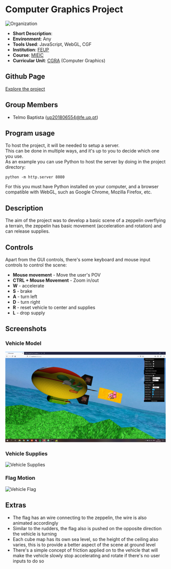 # Computer Graphics Project
![Organization](https://img.shields.io/badge/FEUP-MIEIC-red)

- **Short Description**:
- **Environment**: Any
- **Tools Used**: JavaScript, WebGL, CGF
- **Institution**: [FEUP](https://sigarra.up.pt/feup/en/web_page.Inicial)
- **Course**: [MIEIC](https://sigarra.up.pt/feup/en/cur_geral.cur_view?pv_curso_id=742&pv_ano_lectivo=2019)
- **Curricular Unit**: [CGRA](https://sigarra.up.pt/feup/pt/ucurr_geral.ficha_uc_view?pv_ocorrencia_id=436438) (Computer Graphics)

## Github Page
[Explore the project](https://telmooo.github.io/feup-cgra/proj/)

## Group Members
- Telmo Baptista (up201806554@fe.up.pt)

## Program usage
To host the project, it will be needed to setup a server.  
This can be done in multiple ways, and it's up to you to decide which one you use.  
As an example you can use Python to host the server by doing in the project directory:
```shell
python -m http.server 8080
```
For this you must have Python installed on your computer, and a browser compatible with WebGL, such as Google Chrome, Mozilla Firefox, etc.

## Description
The aim of the project was to develop a basic scene of a zeppelin overflying a terrain, the zeppelin has basic movement (acceleration and rotation) and can release supplies.

## Controls
Apart from the GUI controls, there's some keyboard and mouse input controls to control the scene:
- **Mouse movement** - Move the user's POV
- **CTRL + Mouse Movement** - Zoom in/out
- **W** - accelerate
- **S** - brake
- **A** - turn left
- **D** - turn right
- **R** - reset vehicle to center and supplies
- **L** - drop supply

## Screenshots
### Vehicle Model
![Vehicle Model](./screenshots/proj-t7g10-1.png)

### Vehicle Supplies
![Vehicle Supplies](./screenshots/proj-t7g10-3.png)

### Flag Motion
![Vehicle Flag](./screenshots/proj-t7g10-5.png)

## Extras
- The flag has an wire connecting to the zeppelin, the wire is also animated accordingly
- Similar to the rudders, the flag also is pushed on the opposite direction the vehicle is turning
- Each cube map has its own sea level, so the height of the ceiling also varies, this is to provide a better aspect of the scene at ground level
- There's a simple concept of friction applied on to the vehicle that will make the vehicle slowly stop accelerating and rotate if there's no user inputs to do so
